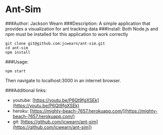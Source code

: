 # Ant-Sim
###Author:
Jackson Wearn
###Description:
A simple application that provides a visualization for ant tracking data
###Install:
Both Node.js and npm must be installed for this application to work correctly
```
git clone git@github.com:jcwearn/ant-sim.git
cd ant-sim
npm install
```
###Usage:
```
npm start
```
Then navigate to localhost:3000 in an internet browser.

###Additional links:
- youtube: [https://youtu.be/P6Qt9fgXSEk](https://youtu.be/P6Qt9fgXSEk)
- heroku: [https://mighty-beach-7657.herokuapp.com/](https://mighty-beach-7657.herokuapp.com/)
- git: [https://github.com/jcwearn/ant-sim](https://github.com/jcwearn/ant-sim])
